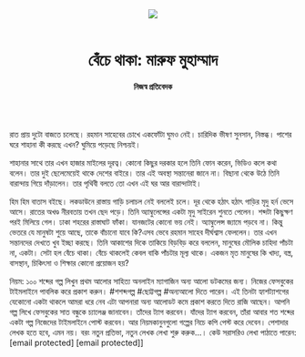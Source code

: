 <div align=center>
<img src=https://images.prothomalo.com/prothomalo-bangla/2021-01/1d75151c-eff9-4e9f-ac28-aebc4618d00f/palo_bangla_og.png />
<br><br>
<h1>বেঁচে থাকা: মারুফ মুহাম্মাদ</h1> 
<h4>নিজস্ব প্রতিবেদক</h4>
<br><br>
</div>

রাত প্রায় দুটো বাজতে চলেছে। রহমান সাহেবের চোখে একফোঁটা ঘুমও নেই। চারিদিক ভীষণ সুনসান, নিস্তব্ধ। পাশের ঘরে শাহানা কী করছে এখন? ঘুমিয়ে পড়েছে নিশ্চয়ই।

শাহানার সাথে তার এখন হাজার মাইলের দূরত্ব। কোনো কিছুর দরকার হলে তিনি ফোন করেন, ভিডিও কলে কথা বলেন। তার দুই ছেলেমেয়েই থাকে দেশের বাইরে। তার এই অবস্থা সন্তানেরা জানে না। বিছানা থেকে উঠে তিনি বারান্দায় গিয়ে দাঁড়ালেন। তার পৃথিবী বলতে তো এখন এই ঘর আর বারান্দাটাই।

হিম হিম বাতাস বইছে। লকডাউনে রাস্তায় গাড়ি চলাচল নেই বললেই চলে। দূর থেকে হঠাৎ হঠাৎ গাড়ির মৃদু হর্ন ভেসে আসে। রাতের অখণ্ড নীরবতায় তখন ছেদ পড়ে। তিনি অ্যাম্বুলেন্সের একটা মৃদু সাইরেন শুনতে পেলেন। শব্দটা কিছুক্ষণ পরই মিলিয়ে গেল। ঢাকা শহরের রাস্তাঘাট ফাঁকা। যানজটের কোনো ভয় নেই। অ্যাম্বুলেন্স জ্যামে পড়বে না। কিন্তু ভেতরে যে মানুষটা শুয়ে আছে, তাকে বাঁচানো যাবে কি?এসব ভেবে রহমান সাহেব দীর্ঘশ্বাস ফেললেন। তার এখন সন্তানদের দেখতে খুব ইচ্ছা করছে। তিনি আকাশের দিকে তাকিয়ে বিড়বিড় করে বললেন, মানুষের মৌলিক চাহিদা পাঁচটা না, একটা। সেটা হল বেঁচে থাকা। বেঁচে থাকলেই কেবল বাকি পাঁচটার মূল্য থাকে। একজন মৃত মানুষের কি খাদ্য, বস্ত্র, বাসস্থান, চিকিৎসা ও শিক্ষার কোনো প্রয়োজন হয়?

নিয়ম: ১০০ শব্দের গল্প লিখুন প্রথম আলোর সাহিত্য অনলাইন ম্যাগাজিন অন্য আলো ডটকমের জন্য। নিজের ফেসবুকের টাইমলাইনে পাবলিক করে প্রকাশ করুন। #শশব্দগল্প #ছোট্টগল্প #অন্যআলো দিতে পারেন। এই তিনটা হ্যাশট্যাশগের যেকোনো একটা থাকলে আমরা ধরে নেব এটা আপনারা অন্য আলোডট কমে প্রকাশ করতে দিতে রাজি আছেন। আপনি গল্প লিখে ফেসবুকের সাত বন্ধুকে চ্যালেঞ্জ জানাবেন। তাঁদের ট্যাগ করবেন। যাঁদের ট্যাগ করবেন, তাঁরা আবার শত শব্দের একটা গল্প নিজেদের টাইমলাইনে পোস্ট করবেন। আর নিয়মকানুনগুলো গল্পের নিচে কপি পেস্ট করে দেবেন। পেশাদার লেখক হতে হবে, এমন নয়। বরং নতুন প্রতিভা, নতুন লেখক লেখা শুরু করুক...। কেউ সরাসরিও লেখা পাঠাতে পারেন: [email protected] [email protected]]

